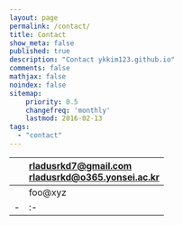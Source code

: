 ```yaml
---
layout: page
permalink: /contact/
title: Contact
show_meta: false
published: true
description: "Contact ykkim123.github.io"
comments: false
mathjax: false
noindex: false
sitemap:
    priority: 0.5
    changefreq: 'monthly'
    lastmod: 2016-02-13
tags:
  - "contact"
---
```


| <i class="fa fa-envelope"></i> | rladusrkd7@gmail.com<br>rladusrkd@o365.yonsei.ac.kr |
| - | :- |
| <i class="fa fa-paper-plane">  | foo@xyz | 
| - | :- |
